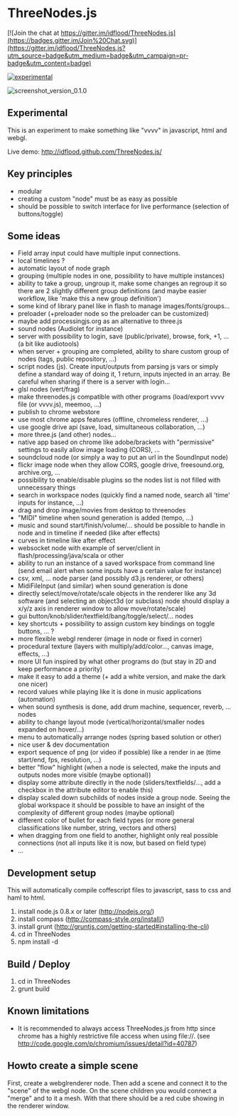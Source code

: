 # ThreeNodes.js

[![Join the chat at https://gitter.im/idflood/ThreeNodes.js](https://badges.gitter.im/Join%20Chat.svg)](https://gitter.im/idflood/ThreeNodes.js?utm_source=badge&utm_medium=badge&utm_campaign=pr-badge&utm_content=badge)

[![experimental](http://badges.github.io/stability-badges/dist/experimental.svg)](http://github.com/badges/stability-badges)

![screenshot_version_0.1.0](public/misc/screenshot1.jpg)

## Experimental
This is an experiment to make something like "vvvv" in javascript, html and webgl.

Live demo: http://idflood.github.com/ThreeNodes.js/

## Key principles
- modular
- creating a custom "node" must be as easy as possible
- should be possible to switch interface for live performance (selection of buttons/toggle)

## Some ideas
- Field array input could have multiple input connections.
- local timelines ?
- automatic layout of node graph
- grouping (multiple nodes in one, possibility to have multiple instances)
- ability to take a group, ungroup it, make some changes an regroup it so there are 2 slightly different group definitions (and maybe easier workflow, like 'make this a new group definition')
- some kind of library panel like in flash to manage images/fonts/groups...
- preloader (+preloader node so the preloader can be customized)
- maybe add processingjs.org as an alternative to three.js
- sound nodes (Audiolet for instance)
- server with possibility to login, save (public/private), browse, fork, +1, ... (a bit like audiotools)
- when server + grouping are completed, ability to share custom group of nodes (tags, public repository, ...)
- script nodes (js). Create input/outputs from parsing js vars or simply define a standard way of doing it, 1 return, inputs injected in an array. Be careful when sharing if there is a server with login...
- glsl nodes (vert/frag)
- make threenodes.js compatible with other programs (load/export vvvv file (or vvvv.js), meemoo, ...)
- publish to chrome webstore
- use most chrome apps features (offline, chromeless renderer, ...)
- use google drive api (save, load, simultaneous collaboration, ...)
- more three.js (and other) nodes...
- native app based on chrome like adobe/brackets with "permissive" settings to easily allow image loading (CORS), ...
- soundcloud node (or simply a way to put an url in the SoundInput node)
- flickr image node when they allow CORS, google drive, freesound.org, archive.org, ...
- possibility to enable/disable plugins so the nodes list is not filled with unnecessary things
- search in workspace nodes (quickly find a named node, search all 'time' inputs for instance, ...)
- drag and drop image/movies from desktop to threenodes
- "MIDI" timeline when sound generation is added (tempo, ...)
- music and sound start/finish/volume/... should be possible to handle in node and in timeline if needed (like after effects)
- curves in timeline like after effect
- websocket node with example of server/client in flash/processing/java/scala or other
- ability to run an instance of a saved workspace from command line (send email alert when some inputs have a certain value for instance)
- csv, xml, ... node parser (and possibly d3.js renderer, or others)
- MidiFileInput (and similar) when sound generation is done
- directly select/move/rotate/scale objects in the renderer like any 3d software (and selecting an object3d (or subclass) node should display a x/y/z axis in renderer window to allow move/rotate/scale)
- gui button/knob/slider/textfield/bang/toggle/select/... nodes
- key shortcuts + possibility to assign custom key bindings on toggle buttons, ... ?
- more flexible webgl renderer (image in node or fixed in corner)
- procedural texture (layers with multiply/add/color..., canvas image, effects, ...)
- more UI fun inspired by what other programs do (but stay in 2D and keep performance a priority)
- make it easy to add a theme (+ add a white version, and make the dark one nicer)
- record values while playing like it is done in music applications (automation)
- when sound synthesis is done, add drum machine, sequencer, reverb, ... nodes
- ability to change layout mode (vertical/horizontal/smaller nodes expanded on hover/...)
- menu to automatically arrange nodes (spring based solution or other)
- nice user & dev documentation
- export sequence of png (or video if possible) like a render in ae (time start/end, fps, resolution, ...)
- better "flow" highlight (when a node is selected, make the inputs and outputs nodes more visible (maybe optional))
- display some attribute directly in the node (sliders/textfields/..., add a checkbox in the attribute editor to enable this)
- display scaled down subchilds of nodes inside a group node. Seeing the global workspace it should be possible to have an insight of the complexity of different group nodes (maybe optional)
- different color of bullet for each field types (or more general classifications like number, string, vectors and others)
- when dragging from one field to another, highlight only real possible connections (not all inputs like it is now, but based on field type)
- ...

## Development setup
This will automatically compile coffescript files to javascript, sass to css and haml to html.

1. install node.js 0.8.x or later (http://nodejs.org/)
2. install compass (http://compass-style.org/install/)
3. install grunt (http://gruntjs.com/getting-started#installing-the-cli)
4. cd in ThreeNodes
5. npm install -d

## Build / Deploy
1. cd in ThreeNodes
2. grunt build

## Known limitations
- It is recommended to always access ThreeNodes.js from http since chrome has a highly restrictive file access when using file://. (see http://code.google.com/p/chromium/issues/detail?id=40787)

## Howto create a simple scene
First, create a webglrenderer node. Then add a scene and connect it to the "scene" of the webgl node. On the scene children you would connect a "merge" and to it a mesh. With that there should be a red cube showing in the renderer window.
